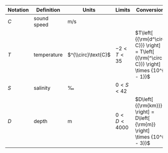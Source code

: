 Notation | Definition | Units | Limits | Conversion
--- | --- | --- | --- | ---
$C$ | sound speed | $\text{m/s}$
$T$ | temperature | $^{\\circ}\text{C}$ | $-2 < T < 35$  | $T\left[ {{\rm{d^\circ C}}} \right] = T\left[ {{\rm{^\circ C}}} \right] \times {10^{ - 1}}$ 
$S$ | salinity    | $\text{‰}$          | $0 < S < 42$
$D$ | depth       | $\text{m}$          | $0 < D < 4000$ | $D\left[ {{\rm{km}}} \right] = D\left[ {\rm{m}} \right] \times {10^{ - 3}}$

